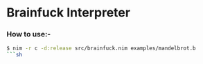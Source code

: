 # Brainfuck Interpreter
### How to use:- 
```sh
$ nim -r c -d:release src/brainfuck.nim examples/mandelbrot.b
```sh
